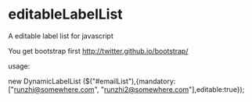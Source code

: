 editableLabelList
=================

A editable label list for javascript

You get bootstrap first http://twitter.github.io/bootstrap/

usage:

new DynamicLabelList ($("#emailList"),{mandatory:["runzhi@somewhere.com", "runzhi2@somewhere.com"],editable:true});
